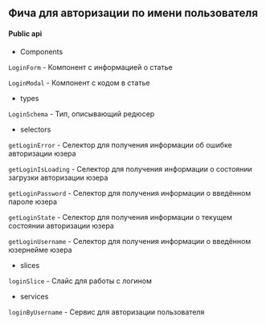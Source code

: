 ## Фича для авторизации по имени пользователя

#### Public api

-   Components

`LoginForm` - Компонент с информацией о статье

`LoginModal` - Компонент с кодом в статье

-   types

`LoginSchema` - Тип, описывающий редюсер

-   selectors

`getLoginError` - Селектор для получения информации об ошибке авторизации юзера

`getLoginIsLoading` - Селектор для получения информации о состоянии загрузки авторизации юзера

`getLoginPassword` - Селектор для получения информации о введённом пароле юзера

`getLoginState` - Селектор для получения информации о текущем состоянии авторизации юзера

`getLoginUsername` - Селектор для получения информации о введённом юзернейме юзера

-   slices

`loginSlice` - Слайс для работы с логином

-   services

`loginByUsername` - Сервис для авторизации пользователя
